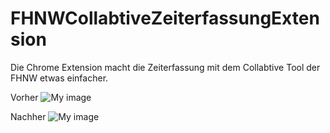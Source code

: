 # FHNWCollabtiveZeiterfassungExtension
Die Chrome Extension macht die Zeiterfassung mit dem Collabtive Tool der FHNW etwas einfacher.

Vorher
![My image](username.github.com/FHNWCollabtiveZeiterfassungExtension/img/vorher.jpg)

Nachher
![My image](username.github.com/FHNWCollabtiveZeiterfassungExtension/img/nachher.jpg)
